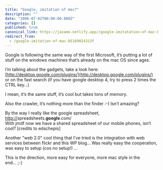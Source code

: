 ```yaml
---
title: "Google, imitation of mac?"
description: ""
date: "2006-07-02T00:00:00.000Z"
categories: []
published: true
canonical_link: https://javame.netlify.app//google-imitatation-of-mac-b5169024313f
redirect_from:
  - /google-imitation-of-mac-b5169024313f
---
```


Google is following the same way of the first Microsoft, it’s putting a lot of stuff on the windows machines that’s already on the mac OS since ages.

I’m talking about the gadgets, take a look here: [http://desktop.google.com/plugins/](http://desktop.google.com/plugins/) or on the fast search (if you have google desktop 4, try to press 2 times the CTRL key…)

I mean, it’s the same stuff, it’s cool but takes tons of memory.

Also the crawler, it’s nothing more than the finder :-) Isn’t amazing?

By the way I really like the google spreadsheet, [http://](http://spreadsheets.google.com/)spreadsheets.**google**.com/   
With jmdf now we have a shared spreadsheet of our mobile phones, isn’t cool? [credits to edschepis]

Another "web 2.0" cool thing that I’ve tried is the integration with web services between flickr and this WP blog… Was really easy the cooperation, was easy to setup (cos no setup!) …

This is the direction, more easy for everyone, more mac style in the end… ;-)

